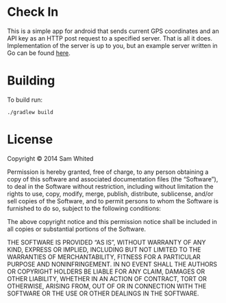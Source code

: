 # Check In

This is a simple app for android that sends current GPS coordinates and an API
key as an HTTP post request to a specified server. That is all it does.
Implementation of the server is up to you, but an example server written in Go
can be found [here](https://gist.github.com/SamWhited/9941159).

# Building

To build run:

    ./gradlew build

# License

Copyright © 2014 Sam Whited

Permission is hereby granted, free of charge, to any person obtaining a copy of
this software and associated documentation files (the “Software”), to deal in
the Software without restriction, including without limitation the rights to
use, copy, modify, merge, publish, distribute, sublicense, and/or sell copies of
the Software, and to permit persons to whom the Software is furnished to do so,
subject to the following conditions:

The above copyright notice and this permission notice shall be included in all
copies or substantial portions of the Software.

THE SOFTWARE IS PROVIDED “AS IS”, WITHOUT WARRANTY OF ANY KIND, EXPRESS OR
IMPLIED, INCLUDING BUT NOT LIMITED TO THE WARRANTIES OF MERCHANTABILITY, FITNESS
FOR A PARTICULAR PURPOSE AND NONINFRINGEMENT. IN NO EVENT SHALL THE AUTHORS OR
COPYRIGHT HOLDERS BE LIABLE FOR ANY CLAIM, DAMAGES OR OTHER LIABILITY, WHETHER
IN AN ACTION OF CONTRACT, TORT OR OTHERWISE, ARISING FROM, OUT OF OR IN
CONNECTION WITH THE SOFTWARE OR THE USE OR OTHER DEALINGS IN THE SOFTWARE.
